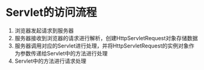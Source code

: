 # Servlet的访问流程
 1. 浏览器发起请求到服务器<br/>
 2. 服务器接收到浏览器的请求进行解析，创建HttpServletRequest对象存储数据<br/>
 3. 服务器调用对应的Servlet进行处理，并将HttpServletRequest的实例对象作为参数传递给Servlet中的方法进行处理<br/>
 4. Servlet中的方法进行请求处理<br/>
